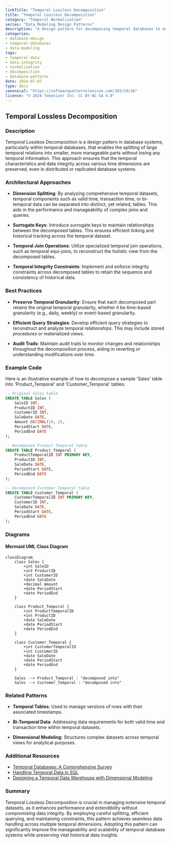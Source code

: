 ```yaml
---
linkTitle: "Temporal Lossless Decomposition"
title: "Temporal Lossless Decomposition"
category: "Temporal Normalization"
series: "Data Modeling Design Patterns"
description: "A design pattern for decomposing temporal databases to maintain comprehensive temporal data integrity across multiple dimensions without loss."
categories:
- database-design
- temporal-databases
- data-modeling
tags:
- temporal-data
- data-integrity
- normalization
- decomposition
- database-patterns
date: 2024-07-07
type: docs
canonical: "https://softwarepatternslexicon.com/103/10/16"
license: "© 2024 Tokenizer Inc. CC BY-NC-SA 4.0"
---
```


## Temporal Lossless Decomposition

### Description

Temporal Lossless Decomposition is a design pattern in database systems, particularly within temporal databases, that enables the splitting of large temporal relations into smaller, more manageable parts without losing any temporal information. This approach ensures that the temporal characteristics and data integrity across various time dimensions are preserved, even in distributed or replicated database systems.

### Architectural Approaches

- **Dimension Splitting**: By analyzing comprehensive temporal datasets, temporal components such as valid time, transaction time, or bi-temporal data can be separated into distinct, yet related, tables. This aids in the performance and manageability of complex joins and queries.
  
- **Surrogate Keys**: Introduce surrogate keys to maintain relationships between the decomposed tables. This ensures efficient linking and historical tracking across the temporal dataset.

- **Temporal Join Operations**: Utilize specialized temporal join operations, such as temporal equi-joins, to reconstruct the holistic view from the decomposed tables.

- **Temporal Integrity Constraints**: Implement and enforce integrity constraints across decomposed tables to retain the sequence and consistency of historical data.

### Best Practices

- **Preserve Temporal Granularity**: Ensure that each decomposed part retains the original temporal granularity, whether it be time-based granularity (e.g., daily, weekly) or event-based granularity.

- **Efficient Query Strategies**: Develop efficient query strategies to reconstruct and analyze temporal relationships. This may include stored procedures or materialized views.

- **Audit Trails**: Maintain audit trails to monitor changes and relationships throughout the decomposition process, aiding in reverting or understanding modifications over time.
  
### Example Code

Here is an illustrative example of how to decompose a sample 'Sales' table into 'Product_Temporal' and 'Customer_Temporal' tables:

```sql
-- Original Sales table
CREATE TABLE Sales (
    SaleID INT,
    ProductID INT,
    CustomerID INT,
    SaleDate DATE,
    Amount DECIMAL(10, 2),
    PeriodStart DATE,
    PeriodEnd DATE
);

-- Decomposed Product Temporal table
CREATE TABLE Product_Temporal (
    ProductTemporalID INT PRIMARY KEY,
    ProductID INT,
    SaleDate DATE,
    PeriodStart DATE,
    PeriodEnd DATE
);

-- Decomposed Customer Temporal table
CREATE TABLE Customer_Temporal (
    CustomerTemporalID INT PRIMARY KEY,
    CustomerID INT,
    SaleDate DATE,
    PeriodStart DATE,
    PeriodEnd DATE
);
```

### Diagrams

#### Mermaid UML Class Diagram

```mermaid
classDiagram
    class Sales {
        +int SaleID
        +int ProductID
        +int CustomerID
        +date SaleDate
        +decimal Amount
        +date PeriodStart
        +date PeriodEnd
    }

    class Product_Temporal {
        +int ProductTemporalID
        +int ProductID
        +date SaleDate
        +date PeriodStart
        +date PeriodEnd
    }

    class Customer_Temporal {
        +int CustomerTemporalID
        +int CustomerID
        +date SaleDate
        +date PeriodStart
        +date PeriodEnd
    }

    Sales --> Product_Temporal : "decomposed into"
    Sales --> Customer_Temporal : "decomposed into"
```

### Related Patterns

- **Temporal Tables**: Used to manage versions of rows with their associated timestamps.
  
- **Bi-Temporal Data**: Addressing data requirements for both valid time and transaction time within temporal datasets.

- **Dimensional Modeling**: Structures complex datasets across temporal views for analytical purposes.

### Additional Resources

- [Temporal Databases: A Comprehensive Survey](https://example.com/temporal-databases-survey)
- [Handling Temporal Data in SQL](https://example.com/handling-temporal-data-sql)
- [Designing a Temporal Data Warehouse with Dimensional Modeling](https://example.com/temporal-data-warehouse)

### Summary

Temporal Lossless Decomposition is crucial in managing extensive temporal datasets, as it enhances performance and extendibility without compromising data integrity. By employing careful splitting, efficient querying, and maintaining constraints, this pattern achieves seamless data handling across multiple temporal dimensions. Adopting this pattern can significantly improve the manageability and scalability of temporal database systems while preserving vital historical data insights.
